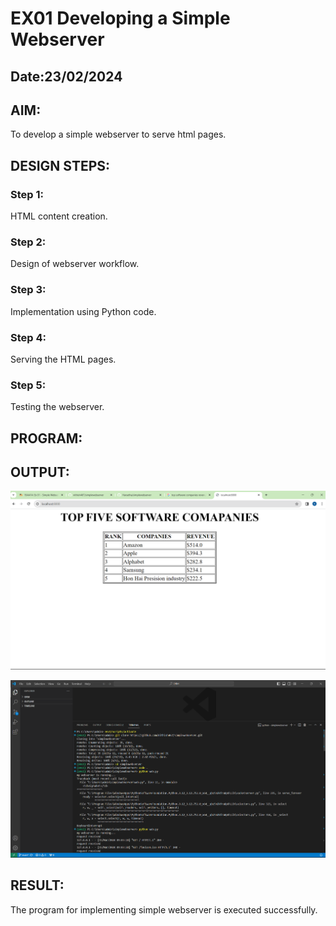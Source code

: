 # EX01 Developing a Simple Webserver
## Date:23/02/2024

## AIM:
To develop a simple webserver to serve html pages.

## DESIGN STEPS:
### Step 1: 
HTML content creation.

### Step 2:
Design of webserver workflow.

### Step 3:
Implementation using Python code.

### Step 4:
Serving the HTML pages.

### Step 5:
Testing the webserver.

## PROGRAM:


## OUTPUT:
![alt text](<Screenshot 2024-03-15 092631.png>)

![alt text](<Screenshot 2024-03-15 092710.png>)


## RESULT:
The program for implementing simple webserver is executed successfully.
